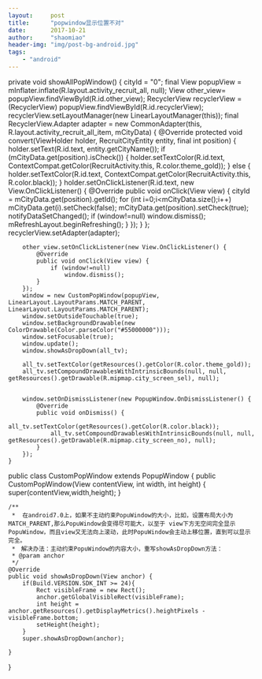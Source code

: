 ```yaml
---
layout:     post
title:      "popwindow显示位置不对"
date:       2017-10-21
author:     "shaomiao"
header-img: "img/post-bg-android.jpg"
tags:
    - "android"
---
```

private void showAllPopWindow() {
        cityId = "0";
        final View popupView = mInflater.inflate(R.layout.activity_recruit_all, null);
        View other_view= popupView.findViewById(R.id.other_view);
        RecyclerView recyclerView = (RecyclerView) popupView.findViewById(R.id.recyclerView);
        recyclerView.setLayoutManager(new LinearLayoutManager(this));
        final RecyclerView.Adapter adapter = new CommonAdapter<RecruitCityEntity>(this, R.layout.activity_recruit_all_item, mCityData) {
            @Override
            protected void convert(ViewHolder holder, RecruitCityEntity entity, final int position) {
                holder.setText(R.id.text, entity.getCityName());
                if (mCityData.get(position).isCheck()) {
                    holder.setTextColor(R.id.text, ContextCompat.getColor(RecruitActivity.this, R.color.theme_gold));
                } else {
                    holder.setTextColor(R.id.text, ContextCompat.getColor(RecruitActivity.this, R.color.black));
                }
                holder.setOnClickListener(R.id.text, new View.OnClickListener() {
                    @Override
                    public void onClick(View view) {
                        cityId = mCityData.get(position).getId();
                        for (int i=0;i<mCityData.size();i++)
                            mCityData.get(i).setCheck(false);
                        mCityData.get(position).setCheck(true);
                        notifyDataSetChanged();
                        if (window!=null)
                            window.dismiss();
                        mRefreshLayout.beginRefreshing();
                    }
                });
            }
        };
        recyclerView.setAdapter(adapter);

        other_view.setOnClickListener(new View.OnClickListener() {
            @Override
            public void onClick(View view) {
                if (window!=null)
                    window.dismiss();
            }
        });
        window = new CustomPopWindow(popupView, LinearLayout.LayoutParams.MATCH_PARENT, LinearLayout.LayoutParams.MATCH_PARENT);
        window.setOutsideTouchable(true);
        window.setBackgroundDrawable(new ColorDrawable(Color.parseColor("#55000000")));
        window.setFocusable(true);
        window.update();
        window.showAsDropDown(all_tv);

        all_tv.setTextColor(getResources().getColor(R.color.theme_gold));
        all_tv.setCompoundDrawablesWithIntrinsicBounds(null, null, getResources().getDrawable(R.mipmap.city_screen_sel), null);


        window.setOnDismissListener(new PopupWindow.OnDismissListener() {
            @Override
            public void onDismiss() {
                all_tv.setTextColor(getResources().getColor(R.color.black));
                all_tv.setCompoundDrawablesWithIntrinsicBounds(null, null, getResources().getDrawable(R.mipmap.city_screen_no), null);
            }
        });
    }




public class CustomPopWindow extends PopupWindow {
    public CustomPopWindow(View contentView, int width, int height) {
        super(contentView,width,height);
    }

    /**
     *  在android7.0上，如果不主动约束PopuWindow的大小，比如，设置布局大小为 MATCH_PARENT,那么PopuWindow会变得尽可能大，以至于 view下方无空间完全显示PopuWindow，而且view又无法向上滚动，此时PopuWindow会主动上移位置，直到可以显示完全。
     *　解决办法：主动约束PopuWindow的内容大小，重写showAsDropDown方法：
     * @param anchor
     */
    @Override
    public void showAsDropDown(View anchor) {
        if(Build.VERSION.SDK_INT >= 24){
            Rect visibleFrame = new Rect();
            anchor.getGlobalVisibleRect(visibleFrame);
            int height = anchor.getResources().getDisplayMetrics().heightPixels - visibleFrame.bottom;
            setHeight(height);
        }
        super.showAsDropDown(anchor);

    }

}
